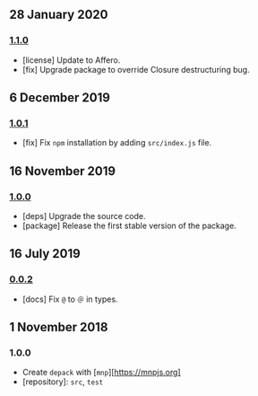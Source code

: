 ## 28 January 2020

### [1.1.0](https://github.com/dpck/depack/compare/v1.0.1...v1.1.0)

- [license] Update to Affero.
- [fix] Upgrade package to override Closure destructuring bug.

## 6 December 2019

### [1.0.1](https://github.com/dpck/depack/compare/v1.0.0...v1.0.1)

- [fix] Fix `npm` installation by adding `src/index.js` file.

## 16 November 2019

### [1.0.0](https://github.com/dpck/depack/compare/v0.0.1...v1.0.0)

- [deps] Upgrade the source code.
- [package] Release the first stable version of the package.

## 16 July 2019

### [0.0.2](https://github.com/dpck/depack/compare/v0.0.1-alpha...v0.0.2)

- [docs] Fix `@` to `＠` in types.

## 1 November 2018

### 1.0.0

- Create `depack` with [`mnp`][https://mnpjs.org]
- [repository]: `src`, `test`
